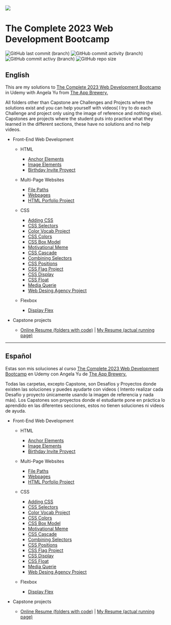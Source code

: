 <h1 aling="center"><a href="https://github.com/ValenProfitos/bootCamp-Udemy"><img src="https://logos-world.net/wp-content/uploads/2021/11/Udemy-Logo-2021-present.png"></a></h1>

# The Complete 2023 Web Development Bootcamp

![GitHub last commit (branch)](https://img.shields.io/github/last-commit/ValenProfitos/bootCamp-Udemy/main)
![GitHub commit activity (branch)](https://img.shields.io/github/commit-activity/w/ValenProfitos/bootCamp-Udemy/main)
![GitHub commit activy (branch)](https://img.shields.io/github/commit-activity/y/ValenProfitos/bootCamp-Udemy/main)
![GitHub repo size](https://img.shields.io/github/repo-size/ValenProfitos/bootCamp-Udemy)

<h2>English</h2>
This are my solutions to <a href="https://www.udemy.com/course/the-complete-web-development-bootcamp/">The Complete 2023 Web Development Bootcamp</a> in Udemy with Angela Yu from <a href="https://appbrewery.com/">The App Brewery.</a>

<br/>

All folders other than Capstone are Challenges and Projects where the solutions exist and you can help yourself with videos(
I try to do each Challenge and project only using the image of reference and nothing else).
Capstones are projects where the student puts into practice what they learned in the different sections, these have no solutions and no help videos.

- Front-End Web Development
    - HTML
      - [Anchor Elements](https://github.com/ValenProfitos/bootCamp-Udemy/tree/main/3.2%2BAnchor%2BElements/3.2%20Anchor%20Elements)
      - [Image Elements](https://github.com/ValenProfitos/bootCamp-Udemy/tree/main/3.3%2BImage%2BElements/3.3%20Image%20Elements)
      - [Birthday Invite Proyect](https://github.com/ValenProfitos/bootCamp-Udemy/tree/main/3.4%2BBirthday%2BInvite%2BProject/3.4%20Birthday%20Invite%20Project)
    
    - Multi-Page Websites
      - [File Paths](https://github.com/ValenProfitos/bootCamp-Udemy/tree/main/4.0%2BFile%2BPaths/4.0%20File%20Paths)
      - [Webpages](https://github.com/ValenProfitos/bootCamp-Udemy/tree/main/4.1%2BWebpages/4.1%20Webpages)
      - [HTML Porfolio Project](https://github.com/ValenProfitos/bootCamp-Udemy/tree/main/4.3%20HTML%20Porfolio%20Project)
  
    - CSS
      - [Adding CSS](https://github.com/ValenProfitos/bootCamp-Udemy/tree/main/5.1%2BAdding%2BCSS/5.1.%20Adding%20CSS)
      - [CSS Selectors](https://github.com/ValenProfitos/bootCamp-Udemy/tree/main/5.3%2BCSS%2BSelectors/5.3%20CSS%20Selectors)
      - [Color Vocab Project](https://github.com/ValenProfitos/bootCamp-Udemy/tree/main/5.4%2BColor%2BVocab%2BProject/5.4%20Color%20Vocab%20Project)
      - [CSS Colors](https://github.com/ValenProfitos/bootCamp-Udemy/tree/main/CSS%20Colors)
      - [CSS Box Model](https://github.com/ValenProfitos/bootCamp-Udemy/tree/main/CSS%20Box%20Model)
      - [Motivational Meme](https://github.com/ValenProfitos/bootCamp-Udemy/tree/main/Motivation%20Meme%20Project)
      - [CSS Cascade](https://github.com/ValenProfitos/bootCamp-Udemy/tree/main/CSS%20Cascade)
      - [Combining Selectors](https://github.com/ValenProfitos/bootCamp-Udemy/tree/main/Combining%20Selectors)
      - [CSS Positions](https://github.com/ValenProfitos/bootCamp-Udemy/tree/main/CSS%20Positioning)
      - [CSS Flag Project](https://github.com/ValenProfitos/bootCamp-Udemy/tree/main/CSS%20Flag%20Project)
      - [CSS Display](https://github.com/ValenProfitos/bootCamp-Udemy/tree/main/CSS%20Display)
      - [CSS Float](https://github.com/ValenProfitos/bootCamp-Udemy/tree/main/CSS%20Float)
      - [Media Querie](https://github.com/ValenProfitos/bootCamp-Udemy/tree/main/Media%20Query)
      - [Web Desing Agency Project](https://github.com/ValenProfitos/bootCamp-Udemy/tree/main/Web%20Design%20Agency%20Project)
  
    - Flexbox
      - [Display Flex](https://github.com/ValenProfitos/bootCamp-Udemy/tree/main/Display%20Flex)

- Capstone projects
  - [Online Resume (folders with code)](https://github.com/ValenProfitos/bootCamp-Udemy/tree/main/capstone%20projects/online-resume) | [My Resume (actual running page)](https://valenprofitos.github.io/my-resume/)

<hr/>

<h2>Español</h2>
Estas son mis soluciones al curso <a href="https://www.udemy.com/course/the-complete-web-development-bootcamp/">The Complete 2023 Web Development Bootcamp</a> en Udemy con Angela Yu de <a href="https://appbrewery.com/">The App Brewery.</a>

<br/>

Todas las carpetas, excepto Capstone, son Desafíos y Proyectos donde existen las soluciones y puedes ayudarte con videos (
Intento realizar cada Desafio y proyecto únicamente usando la imagen de referencia y nada más).
Los Capstones son proyectos donde el estudiante pone en práctica lo aprendido en las diferentes secciones, estos no tienen soluciones ni videos de ayuda.

- Front-End Web Development
    - HTML
      - [Anchor Elements](https://github.com/ValenProfitos/bootCamp-Udemy/tree/main/3.2%2BAnchor%2BElements/3.2%20Anchor%20Elements)
      - [Image Elements](https://github.com/ValenProfitos/bootCamp-Udemy/tree/main/3.3%2BImage%2BElements/3.3%20Image%20Elements)
      - [Birthday Invite Proyect](https://github.com/ValenProfitos/bootCamp-Udemy/tree/main/3.4%2BBirthday%2BInvite%2BProject/3.4%20Birthday%20Invite%20Project)
    
    - Multi-Page Websites
      - [File Paths](https://github.com/ValenProfitos/bootCamp-Udemy/tree/main/4.0%2BFile%2BPaths/4.0%20File%20Paths)
      - [Webpages](https://github.com/ValenProfitos/bootCamp-Udemy/tree/main/4.1%2BWebpages/4.1%20Webpages)
      - [HTML Porfolio Project](https://github.com/ValenProfitos/bootCamp-Udemy/tree/main/4.3%20HTML%20Porfolio%20Project)
  
    - CSS
      - [Adding CSS](https://github.com/ValenProfitos/bootCamp-Udemy/tree/main/5.1%2BAdding%2BCSS/5.1.%20Adding%20CSS)
      - [CSS Selectors](https://github.com/ValenProfitos/bootCamp-Udemy/tree/main/5.3%2BCSS%2BSelectors/5.3%20CSS%20Selectors)
      - [Color Vocab Project](https://github.com/ValenProfitos/bootCamp-Udemy/tree/main/5.4%2BColor%2BVocab%2BProject/5.4%20Color%20Vocab%20Project)
      - [CSS Colors](https://github.com/ValenProfitos/bootCamp-Udemy/tree/main/CSS%20Colors)
      - [CSS Box Model](https://github.com/ValenProfitos/bootCamp-Udemy/tree/main/CSS%20Box%20Model)
      - [Motivational Meme](https://github.com/ValenProfitos/bootCamp-Udemy/tree/main/Motivation%20Meme%20Project)
      - [CSS Cascade](https://github.com/ValenProfitos/bootCamp-Udemy/tree/main/CSS%20Cascade)
      - [Combining Selectors](https://github.com/ValenProfitos/bootCamp-Udemy/tree/main/Combining%20Selectors)
      - [CSS Positions](https://github.com/ValenProfitos/bootCamp-Udemy/tree/main/CSS%20Positioning)
      - [CSS Flag Project](https://github.com/ValenProfitos/bootCamp-Udemy/tree/main/CSS%20Flag%20Project)
      - [CSS Display](https://github.com/ValenProfitos/bootCamp-Udemy/tree/main/CSS%20Display)
      - [CSS Float](https://github.com/ValenProfitos/bootCamp-Udemy/tree/main/CSS%20Float)
      - [Media Querie](https://github.com/ValenProfitos/bootCamp-Udemy/tree/main/Media%20Query)
      - [Web Desing Agency Project](https://github.com/ValenProfitos/bootCamp-Udemy/tree/main/Web%20Design%20Agency%20Project)
  
    - Flexbox
      - [Display Flex](https://github.com/ValenProfitos/bootCamp-Udemy/tree/main/Display%20Flex)
  
- Capstone projects
  - [Online Resume (folders with code)](https://github.com/ValenProfitos/bootCamp-Udemy/tree/main/capstone%20projects/online-resume) | [My Resume (actual running page)](https://valenprofitos.github.io/my-resume/)
